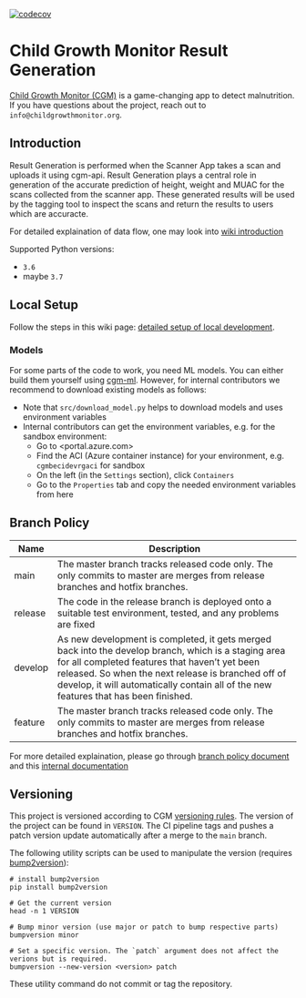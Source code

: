 [![codecov](https://codecov.io/gh/Welthungerhilfe/cgm-rg/branch/develop/graph/badge.svg?token=W9UYS0I78M)](https://codecov.io/gh/Welthungerhilfe/cgm-rg)

# Child Growth Monitor Result Generation

[Child Growth Monitor (CGM)](https://childgrowthmonitor.org) is a
game-changing app to detect malnutrition. If you have questions about the project, reach out to `info@childgrowthmonitor.org`.

## Introduction

Result Generation is performed when the Scanner App takes a scan and uploads it using cgm-api.
Result Generation plays a central role in generation of the accurate prediction of height,
weight and MUAC for the scans collected from the scanner app.
These generated results will be used by the tagging tool
to inspect the scans and return the results to users which are accuracte.

For detailed explaination of data flow, one may look into [wiki introduction](https://github.com/Welthungerhilfe/cgm-rg/wiki)

Supported Python versions:
- `3.6`
- maybe `3.7`

## Local Setup

Follow the steps in this wiki page: [detailed setup of local development](https://github.com/Welthungerhilfe/cgm-rg/wiki/Setup-local-development).

### Models

For some parts of the code to work, you need ML models.
You can either build them yourself using [cgm-ml](https://github.com/Welthungerhilfe/cgm-ml).
However, for internal contributors we recommend to download existing models as follows:
* Note that `src/download_model.py` helps to download models and uses environment variables
* Internal contributors can get the environment variables, e.g. for the sandbox environment:
    * Go to <portal.azure.com>
    * Find the ACI (Azure container instance) for your environment, e.g. `cgmbecidevrgaci` for sandbox
    * On the left (in the `Settings` section), click `Containers`
    * Go to the `Properties` tab and copy the needed environment variables from here

## Branch Policy

| Name    | Description                                                                                                                                                                                                                                                                                         |
| ------- | --------------------------------------------------------------------------------------------------------------------------------------------------------------------------------------------------------------------------------------------------------------------------------------------------- |
| main  | The master branch tracks released code only. The only commits to master are merges from release branches and hotfix branches.                                                                                                                                                                       |
| release | The code in the release branch is deployed onto a suitable test environment, tested, and any problems are fixed                                                                                                                                                                                     |
| develop | As new development is completed, it gets merged back into the develop branch, which is a staging area for all completed features that haven’t yet been released. So when the next release is branched off of develop, it will automatically contain all of the new features that has been finished. |
| feature | The master branch tracks released code only. The only commits to master are merges from release branches and hotfix branches.                                                                                                                                                                       |

For more detailed explaination, please go through [branch policy document](https://github.com/Welthungerhilfe/cgm-rg/wiki/Branch-Policy) and this [internal documentation](https://dev.azure.com/cgmorg/ChildGrowthMonitor/_wiki/wikis/ChildGrowthMonitor.wiki/115/-InProgress-Branching-strategy)

## Versioning

This project is versioned according to CGM [versioning rules](https://dev.azure.com/cgmorg/ChildGrowthMonitor/_wiki/wikis/ChildGrowthMonitor.wiki/185/Versioning-Release-management). The version of the project
can be found in `VERSION`. The CI pipeline tags and pushes a patch version update automatically
after a merge to the `main` branch.

The following utility scripts can be used to manipulate the version (requires [bump2version](https://pypi.org/project/bump2version/)):
```shell
# install bump2version
pip install bump2version

# Get the current version
head -n 1 VERSION

# Bump minor version (use major or patch to bump respective parts)
bumpversion minor

# Set a specific version. The `patch` argument does not affect the verions but is required.
bumpversion --new-version <version> patch
```
These utility command do not commit or tag the repository.
